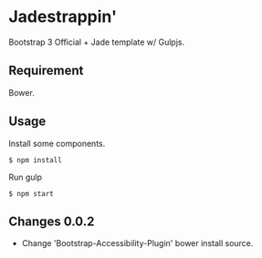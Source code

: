 # Jadestrappin'

Bootstrap 3 Official + Jade template w/ Gulpjs.

## Requirement

Bower.

## Usage

Install some components.

	$ npm install

Run gulp

	$ npm start

## Changes 0.0.2

* Change 'Bootstrap-Accessibility-Plugin' bower install source.